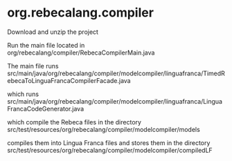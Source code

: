 # org.rebecalang.compiler
Download and unzip the project

Run the main file located in org/rebecalang/compiler/RebecaCompilerMain.java

The main file runs src/main/java/org/rebecalang/compiler/modelcompiler/linguafranca/TimedRebecaToLinguaFrancaCompilerFacade.java

which runs src/main/java/org/rebecalang/compiler/modelcompiler/linguafranca/LinguaFrancaCodeGenerator.java

which compile the Rebeca files in the directory src/test/resources/org/rebecalang/compiler/modelcompiler/models

compiles them into Lingua Franca files and stores them in the directory src/test/resources/org/rebecalang/compiler/modelcompiler/compiledLF
